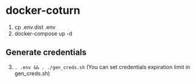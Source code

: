 # docker-coturn

1. cp .env.dist .env
2. docker-compose up -d

## Generate credentials
3. ```. .env && . ./gen_creds.sh``` (You can set credentials expiration limit in gen_creds.sh)

